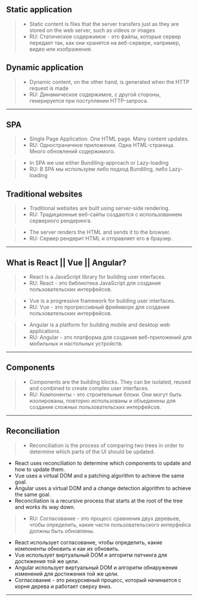 ## Static application 
> - Static content is files that the server transfers just as they are stored on the web server, such as videos or images 
> - RU: Статическое содержимое - это файлы, которые сервер передает так, как они хранятся на веб-сервере, например, видео или изображения.


## Dynamic application
> - Dynamic content, on the other hand, is generated when the HTTP request is made
> - RU: Динамическое содержимое, с другой стороны, генерируется при поступлении HTTP-запроса.


***
## SPA 
> - Single Page Application. One HTML page. Many content updates. 
> - RU: Одностраничное приложение. Одна HTML-страница. Много обновлений содержимого.

> - In SPA we use either Bundiling-approach or Lazy-loading 
> - RU: В SPA мы используем либо подход Bundiling, либо Lazy-loading


## Traditional websites
> - Traditional websites are built using server-side rendering.
> - RU: Традиционные веб-сайты создаются с использованием серверного рендеринга.

> - The server renders the HTML and sends it to the browser.
> - RU: Сервер рендерит HTML и отправляет его в браузер.


***
## What is React || Vue || Angular?
> - React is a JavaScript library for building user interfaces.
> - RU: React - это библиотека JavaScript для создания пользовательских интерфейсов.

> - Vue is a progressive framework for building user interfaces.
> - RU: Vue - это прогрессивный фреймворк для создания пользовательских интерфейсов.

> - Angular is a platform for building mobile and desktop web applications.
> - RU: Angular - это платформа для создания веб-приложений для мобильных и настольных устройств.


***
## Components 
> - Components are the building blocks. They can be isolated, reused and combined to create complex user interfaces.
> - RU: Компоненты - это строительные блоки. Они могут быть изолированы, повторно использованы и объединены для создания сложных пользовательских интерфейсов.

***
## Reconciliation 
> - Reconciliation is the process of comparing two trees in order to determine which parts of the UI should be updated.
   - React uses reconciliation to determine which components to update and how to update them.
   - Vue uses a virtual DOM and a patching algorithm to achieve the same goal.
   - Angular uses a virtual DOM and a change detection algorithm to achieve the same goal.
   - Reconciliation is a recursive process that starts at the root of the tree and works its way down.

> - RU: Согласование - это процесс сравнения двух деревьев, чтобы определить, какие части пользовательского интерфейса должны быть обновлены. 
  - React использует согласование, чтобы определить, какие компоненты обновить и как их обновить. 
  - Vue использует виртуальный DOM и алгоритм патчинга для достижения той же цели.
  - Angular использует виртуальный DOM и алгоритм обнаружения изменений для достижения той же цели.
  - Согласование - это рекурсивный процесс, который начинается с корня дерева и работает сверху вниз.
***
